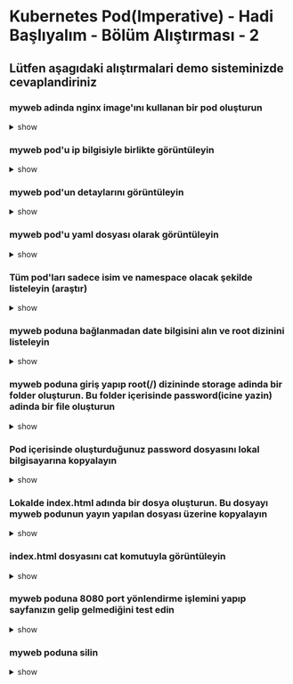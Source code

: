 # Kubernetes Pod(Imperative) - Hadi Başlıyalım - Bölüm Alıştırması - 2

## Lütfen aşagıdaki alıştırmalari demo sisteminizde cevaplandiriniz

### myweb adinda nginx image'ını kullanan bir pod oluşturun

<details><summary>show</summary>
<p>

```bash
kubectl run myweb --image=nginx
```

</p>
</details>

### myweb pod'u ip bilgisiyle birlikte görüntüleyin

<details><summary>show</summary>
<p>

```bash
kubectl get po -o wide
```

</p>
</details>

### myweb pod'un detaylarını görüntüleyin

<details><summary>show</summary>
<p>

```bash
kubectl describe pod myweb
```

</p>
</details>

### myweb pod'u yaml dosyası olarak görüntüleyin

<details><summary>show</summary>
<p>

```bash
kubectl get pod myweb -o yaml
```

</p>
</details>

### Tüm pod'ları sadece isim ve namespace olacak şekilde listeleyin (araştır)

<details><summary>show</summary>
<p>

```bash
kubectl get pods -o custom-columns=NAME:.metadata.name,RSRC:.metadata.namespace
```

</p>
</details>

### myweb poduna bağlanmadan date bilgisini alın ve root dizinini listeleyin

<details><summary>show</summary>
<p>

```bash
kubectl exec myweb -- date
```

</p>
</details>

### myweb poduna giriş yapıp root(/) dizininde storage adinda bir folder oluşturun. Bu folder içerisinde password(icine yazin) adinda bir file oluşturun

<details><summary>show</summary>
<p>

```bash
kubectl exec -it myweb -- bash
mkdir storage
cd storage
echo "9sdf908092ad" >>password
```

</p>
</details>


### Pod içerisinde oluşturduğunuz password dosyasını lokal bilgisayarına kopyalayın

<details><summary>show</summary>
<p>

```bash
kubectl cp default/myweb:storage/ .
```

</p>
</details>



### Lokalde index.html adında bir dosya oluşturun. Bu dosyayı myweb podunun yayın yapılan dosyası üzerine kopyalayın

<details><summary>show</summary>
<p>

```bash
kubectl cp index.html myweb:/usr/share/nginx/html/
```

</p>
</details>

### index.html dosyasını cat komutuyla görüntüleyin

<details><summary>show</summary>
<p>

```bash
kubectl exec  myweb -- cat /usr/share/nginx/html/index.html
```

</p>
</details>


### myweb poduna 8080 port yönlendirme işlemini yapıp sayfanızın gelip gelmediğini test edin

<details><summary>show</summary>
<p>

```bash
kubectl port-forward myweb 8080:80
```

</p>
</details>

### myweb poduna silin

<details><summary>show</summary>
<p>

```bash
kubectl delete pod myweb
```

</p>
</details>
